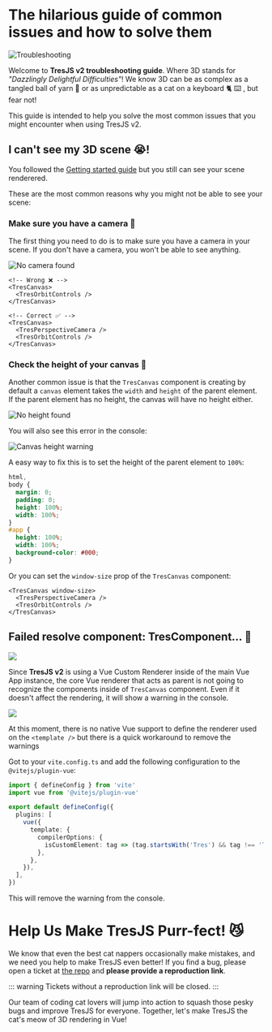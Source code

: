# The hilarious guide of common issues and how to solve them

![Troubleshooting](https://media.giphy.com/media/LHZyixOnHwDDy/giphy.gif)

Welcome to **TresJS v2 troubleshooting guide**. Where 3D stands for _"Dazzlingly Delightful Difficulties"_! We know 3D can be as complex as a tangled ball of yarn 🧶 or as unpredictable as a cat on a keyboard 🐈 ⌨️ , but fear not!

This guide is intended to help you solve the most common issues that you might encounter when using TresJS v2.

## I can't see my 3D scene 😭!

You followed the [Getting started guide](/guide/getting-started.md) but you still can see your scene renderered.

These are the most common reasons why you might not be able to see your scene:

### Make sure you have a camera 🎥

The first thing you need to do is to make sure you have a camera in your scene. If you don't have a camera, you won't be able to see anything.

![No camera found](/no-camera-found.png)

```vue
<!-- Wrong ❌ -->
<TresCanvas>
  <TresOrbitControls />
</TresCanvas>
```

```vue
<!-- Correct ✅ -->
<TresCanvas>
  <TresPerspectiveCamera />
  <TresOrbitControls />
</TresCanvas>
```

### Check the height of your canvas 📏

Another common issue is that the `TresCanvas` component is creating by default a `canvas` element takes the `width` and `height` of the parent element. If the parent element has no height, the canvas will have no height either.

![No height found](/canvas-height.png)

You will also see this error in the console:

![Canvas height warning](/canvas-height-warning.png)

A easy way to fix this is to set the height of the parent element to `100%`:

```css
html,
body {
  margin: 0;
  padding: 0;
  height: 100%;
  width: 100%;
}
#app {
  height: 100%;
  width: 100%;
  background-color: #000;
}
```

Or you can set the `window-size` prop of the `TresCanvas` component:

```vue
<TresCanvas window-size>
  <TresPerspectiveCamera />
  <TresOrbitControls />
</TresCanvas>
```

## Failed resolve component: TresComponent... 🤔

![](/failed-to-resolve-component.png)

Since **TresJS v2** is using a Vue Custom Renderer inside of the main Vue App instance, the core Vue renderer that acts as parent is not going to recognize the components inside of `TresCanvas` component. Even if it doesn't affect the rendering, it will show a warning in the console.

![](/failed-to-resolve-component.png)

At this moment, there is no native Vue support to define the renderer used on the `<template />` but there is a quick workaround to remove the warnings

Got to your `vite.config.ts` and add the following configuration to the `@vitejs/plugin-vue`:

```ts
import { defineConfig } from 'vite'
import vue from '@vitejs/plugin-vue'

export default defineConfig({
  plugins: [
    vue({
      template: {
        compilerOptions: {
          isCustomElement: tag => (tag.startsWith('Tres') && tag !== 'TresCanvas') || tag === 'primitive',
        },
      },
    }),
  ],
})
```

This will remove the warning from the console.

# Help Us Make TresJS Purr-fect! 😼

We know that even the best cat nappers occasionally make mistakes, and we need you help to make TresJS even better! If you find a bug, please open a ticket at [the
repo](https://github.com/Tresjs/playground) and **please provide a reproduction link**.

::: warning
Tickets without a reproduction link will be closed.
:::

Our team of coding cat lovers
will jump into action to squash those pesky bugs and improve TresJS for everyone. Together, let's make TresJS the cat's
meow of 3D rendering in Vue!

